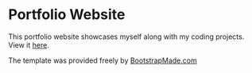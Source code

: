 # Portfolio Website

This portfolio website showcases myself along with my coding projects.
View it [here](https://tylerhill-portfolio.herokuapp.com/).

The template was provided freely by [BootstrapMade.com](https://bootstrapmade.com/iportfolio-bootstrap-portfolio-websites-template/)